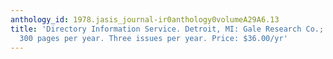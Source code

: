 ```yaml
---
anthology_id: 1978.jasis_journal-ir0anthology0volumeA29A6.13
title: 'Directory Information Service. Detroit, MI: Gale Research Co.; 1977: over
  300 pages per year. Three issues per year. Price: $36.00/yr'
---
```

